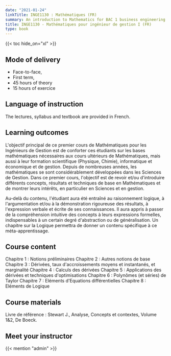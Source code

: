 ```yaml
---
date: "2021-01-24"
linkTitle: INGE1130 : Mathématiques (FR)
summary: An introduction to Mathematics for BAC 1 business engineering students.
title: INGE1130 - Mathématiques pour ingénieur de gestion I (FR)
type: book
---
```


{{< toc hide_on="xl" >}}

## Mode of delivery

- Face-to-face, 
- First term, 
- 45 hours of theory 
- 15 hours of exercice

## Language of instruction

The lectures, syllabus and textbook are provided in French. 

## Learning outcomes

L'objectif principal de ce premier cours de Mathématiques pour les Ingénieurs de Gestion est de conforter ces étudiants sur les bases mathématiques nécessaires aux cours ultérieurs de Mathématiques, mais aussi à leur formation scientifique (Physique, Chimie), informatique et économique et de gestion.
Depuis de nombreuses années, les mathématiques se sont considérablement développées dans les Sciences de Gestion. Dans ce premier cours, l'objectif est de revoir et/ou d'introduire différents concepts, résultats et techniques de base en Mathématiques et de montrer leurs intérêts, en particulier en Sciences et en gestion.

Au-delà du contenu, l'étudiant aura été entraîné au raisonnement logique, à l'argumentation et/ou à la démonstration rigoureuse des résultats, à l'expression verbale et écrite de ses connaissances. Il aura appris à passer de la compréhension intuitive des concepts à leurs expressions formelles, indispensables à un certain degré d'abstraction ou de généralisation. Un chapitre sur la Logique permettra de donner un contenu spécifique à ce méta-apprentissage.



## Course content
Chapitre 1 : Notions préliminaires
Chapitre 2 : Autres notions de base
Chapitre 3 : Dérivées, taux d'accroissements moyens et instantanés, et marginalité
Chapitre 4 : Calculs des dérivées
Chapitre 5 : Applications des dérivées et techniques d'optimisations
Chapitre 6 : Polynômes (et séries) de Taylor
Chapitre 7 : Eléments d'Equations différentielles
Chapitre 8 : Eléments de Logique


## Course materials
Livre de référence : Stewart J., Analyse, Concepts et contextes, Volume 1&2, De Boeck. 
## Meet your instructor

{{< mention "admin" >}}

